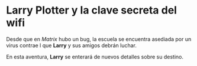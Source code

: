 # Larry Plotter y la clave secreta del wifi

Desde que en *Matrix* hubo un bug, la escuela se encuentra asediada por un virus
contrae l que **Larry** y sus amigos debrán luchar.

En esta aventura, **Larry** se enterará de nuevos detalles sobre su destino.
